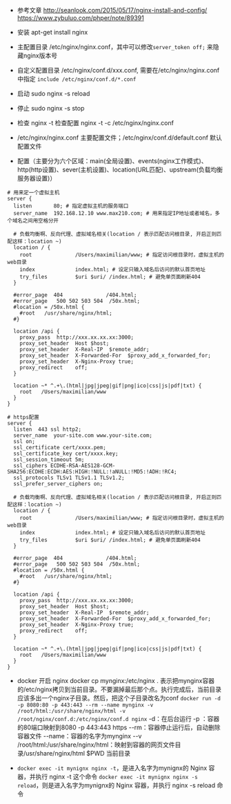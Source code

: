 - 参考文章
http://seanlook.com/2015/05/17/nginx-install-and-config/
https://www.zybuluo.com/phper/note/89391

- 安装 apt-get install nginx
- 主配置目录 /etc/nginx/nginx.conf，其中可以修改`server_token off;` 来隐藏nginx版本号
- 自定义配置目录 /etc/nginx/conf.d/xxx.conf, 需要在/etc/nginx/nginx.conf 中指定 `include /etc/nginx/conf.d/*.conf`
- 启动 sudo nginx -s reload
- 停止 sudo nginx -s stop
- 检查 nginx -t 检查配置 nginx -t -c /etc/nginx/nginx.conf
- /etc/nginx/nginx.conf 主要配置文件；/etc/nginx/conf.d/default.conf 默认配置文件
- 配置（主要分为六个区域：main(全局设置)、events(nginx工作模式)、http(http设置)、sever(主机设置)、location(URL匹配)、upstream(负载均衡服务器设置)）
```
# 用来定一个虚拟主机
server {
  listen       80; # 指定虚拟主机的服务端口
  server_name  192.168.12.10 www.max210.com; # 用来指定IP地址或者域名，多个域名之间用空格分开

  # 负载均衡啊、反向代理、虚拟域名相关(location / 表示匹配访问根目录, 开启正则匹配这样：location ~)
  location / {
    root              /Users/maximilian/www; # 指定访问根目录时，虚拟主机的web目录
    index             index.html; # 设定只输入域名后访问的默认首页地址
    try_files         $uri $uri/ /index.html; # 避免单页面刷新404
  }

  #error_page  404              /404.html;
  #error_page   500 502 503 504  /50x.html;
  #location = /50x.html {
    #root   /usr/share/nginx/html;
  #}

  location /api {
    proxy_pass  http://xxx.xx.xx.xx:3000;
    proxy_set_header  Host $host;
    proxy_set_header  X-Real-IP  $remote_addr;
    proxy_set_header  X-Forwarded-For  $proxy_add_x_forwarded_for;
    proxy_set_header  X-Nginx-Proxy true;
    proxy_redirect    off;
  }

  location ~* ^.+\.(html|jpg|jpeg|gif|png|ico|css|js|pdf|txt) {
    root   /Users/maximilian/www
  }
}

# https配置
server {
  listen  443 ssl http2;
  server_name  your-site.com www.your-site.com;
  ssl on;
  ssl_certificate cert/xxxx.pem;
  ssl_certificate_key cert/xxxx.key;
  ssl_session_timeout 5m;
  ssl_ciphers ECDHE-RSA-AES128-GCM-SHA256:ECDHE:ECDH:AES:HIGH:!NULL:!aNULL:!MD5:!ADH:!RC4;
  ssl_protocols TLSv1 TLSv1.1 TLSv1.2;
  ssl_prefer_server_ciphers on;

  # 负载均衡啊、反向代理、虚拟域名相关(location / 表示匹配访问根目录, 开启正则匹配这样：location ~)
  location / {
    root              /Users/maximilian/www; # 指定访问根目录时，虚拟主机的web目录
    index             index.html; # 设定只输入域名后访问的默认首页地址
    try_files         $uri $uri/ /index.html; # 避免单页面刷新404
  }

  #error_page  404              /404.html;
  #error_page   500 502 503 504  /50x.html;
  #location = /50x.html {
    #root   /usr/share/nginx/html;
  #}

  location /api {
    proxy_pass  http://xxx.xx.xx.xx:3000;
    proxy_set_header  Host $host;
    proxy_set_header  X-Real-IP  $remote_addr;
    proxy_set_header  X-Forwarded-For  $proxy_add_x_forwarded_for;
    proxy_set_header  X-Nginx-Proxy true;
    proxy_redirect    off;
  }

  location ~* ^.+\.(html|jpg|jpeg|gif|png|ico|css|js|pdf|txt) {
    root   /Users/maximilian/www
  }
}
```

- docker 开启 nginx
docker cp mynginx:/etc/nginx .  表示把mynginx容器的/etc/nginx拷贝到当前目录。不要漏掉最后那个点。执行完成后，当前目录应该多出一个nginx子目录。然后，把这个子目录改名为conf
`docker run -d -p 8080:80 -p 443:443 --rm --name mynginx -v /root/html:/usr/share/nginx/html -v /root/nginx/conf.d:/etc/nginx/conf.d nginx`
-d：在后台运行
-p ：容器的80端口映射到8080
-p 443:443 https
--rm：容器停止运行后，自动删除容器文件
--name：容器的名字为mynginx
--v /root/html:/usr/share/nginx/html：映射到容器的网页文件目录/usr/share/nginx/html
$PWD 当前目录

- `docker exec -it mynignx nginx -t`，是进入名字为mynignx的 Nginx 容器，并执行 nginx -t 这个命令
`docker exec -it mynignx nginx -s reload`，则是进入名字为mynignx的 Nginx 容器，并执行 nginx -s reload 命令
